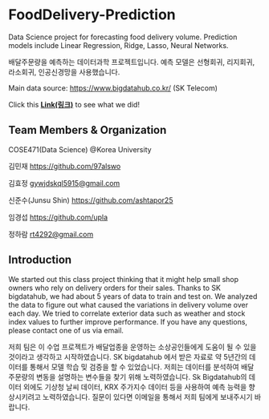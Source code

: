# FoodDelivery-Prediction
Data Science project for forecasting food delivery volume. Prediction models include Linear Regression, Ridge, Lasso, Neural Networks.

배달주문량을 예측하는 데이터과학 프로젝트입니다. 예측 모델은 선형회귀, 리지회귀, 라소회귀, 인공신경망을 사용했습니다.

Main data source: https://www.bigdatahub.co.kr/ (SK Telecom)

Click this **[Link(링크)]** to see what we did!

## Team Members & Organization
COSE471(Data Science) @Korea University

김민재 https://github.com/97alswo

김효정 gywjdskql5915@gmail.com

신준수(Junsu Shin) https://github.com/ashtapor25

임경섭 https://github.com/upla

정하람 rt4292@gmail.com

## Introduction
We started out this class project thinking that it might help small shop owners who rely on delivery orders for their sales. Thanks to SK bigdatahub, we had about 5 years of data to train and test on. We analyzed the data to figure out what caused the variations in delivery volume over each day. We tried to correlate exterior data such as weather and stock index values to further improve performance. If you have any questions, please contact one of us via email.

저희 팀은 이 수업 프로젝트가 배달업종을 운영하는 소상공인들에게 도움이 될 수 있을 것이라고 생각하고 시작하였습니다. SK bigdatahub 에서 받은 자료로 약 5년간의 데이터를 통해서 모델 학습 밎 검증을 할 수 있었습니다. 저희는 데이터를 분석하여 배달 주문량의 변동을 설명하는 변수들을 찾기 위해 노력하였습니다. Sk Bigdatahub의 데이터 외에도 기상청 날씨 데이터, KRX 주가지수 데이터 등을 사용하여 예측 능력을 향상시키려고 노력하였습니다. 질문이 있다면 이메일을 통해서 저희 팀에게 보내주시기 바랍니다.

[Link(링크)]: https://nbviewer.jupyter.org/github/ashtapor25/FoodDelivery-Prediction/blob/master/FoodDelivery-Prediction.ipynb

